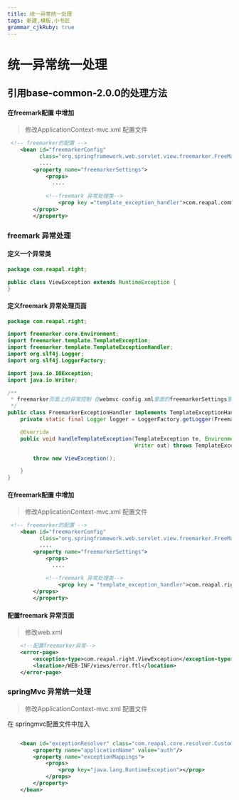 ```yaml
---
title: 统一异常统一处理
tags: 新建,模板,小书匠
grammar_cjkRuby: true
---
```

# 统一异常统一处理
## 引用base-common-2.0.0的处理方法

#### 在freemark配置 中增加
> 修改ApplicationContext-mvc.xml 配置文件 
``` xml
 <!-- freemarker的配置 -->
    <bean id="freemarkerConfig"
          class="org.springframework.web.servlet.view.freemarker.FreeMarkerConfigurer">
		  ....
        <property name="freemarkerSettings">
            <props>
              ....
			  
            <!--freemark 异常处理类-->
                <prop key ="template_exception_handler">com.reapal.common.resolver.FreemarkerExceptionHandler</prop>
        </props>
        </property>
```

### freemark 异常处理

#### 定义一个异常类
``` java
package com.reapal.right;

public class ViewException extends RuntimeException {
}

```

#### 定义freemark 异常处理页面
``` java
package com.reapal.right;

import freemarker.core.Environment;
import freemarker.template.TemplateException;
import freemarker.template.TemplateExceptionHandler;
import org.slf4j.Logger;
import org.slf4j.LoggerFactory;

import java.io.IOException;
import java.io.Writer;

/**
 * freemarker页面上的异常控制 在webmvc-config.xml里面的freemarkerSettings里头配置
 */
public class FreemarkerExceptionHandler implements TemplateExceptionHandler {
    private static final Logger logger = LoggerFactory.getLogger(FreemarkerExceptionHandler.class);

    @Override
    public void handleTemplateException(TemplateException te, Environment env,
                                        Writer out) throws TemplateException {

        throw new ViewException();

    }
}
```

#### 在freemark配置 中增加
> 修改ApplicationContext-mvc.xml 配置文件 
``` xml
 <!-- freemarker的配置 -->
    <bean id="freemarkerConfig"
          class="org.springframework.web.servlet.view.freemarker.FreeMarkerConfigurer">
		  ....
        <property name="freemarkerSettings">
            <props>
              ....
			  
            <!--freemark 异常处理类-->
                <prop key = "template_exception_handler">com.reapal.right.FreemarkerExceptionHandler</prop>
        </props>
        </property>
```

#### 配置freemark 异常页面
> 修改web.xml

``` xml
    <!--配置freemarker异常-->
    <error-page>
        <exception-type>com.reapal.right.ViewException</exception-type>
        <location>/WEB-INF/views/error.ftl</location>
    </error-page>

```

### springMvc 异常统一处理
> 修改ApplicationContext-mvc.xml 配置文件 

在 springmvc配置文件中加入
``` xml

    <bean id="exceptionResolver" class="com.reapal.core.resolver.CustomExceptionResolver">
        <property name="applicationName" value="auth"/>
        <property name="exceptionMappings">
            <props>
                <prop key="java.lang.RuntimeException"></prop>
            </props>
        </property>
    </bean>
```